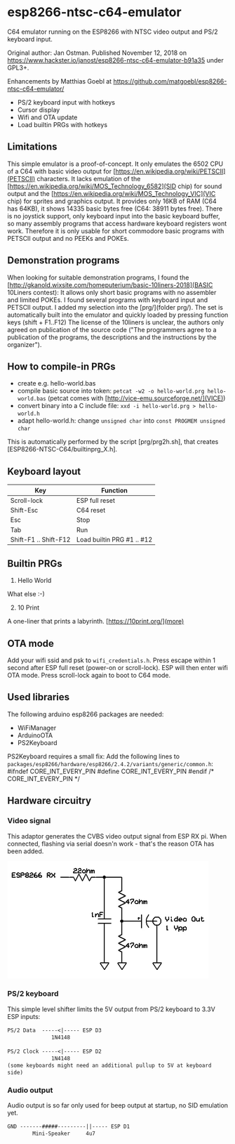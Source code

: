 # esp8266-ntsc-c64-emulator
C64 emulator running on the ESP8266 with NTSC video output and PS/2 keyboard input.

Original author: Jan Ostman.
Published November 12, 2018 on https://www.hackster.io/janost/esp8266-ntsc-c64-emulator-b91a35 under GPL3+.

Enhancements by Matthias Goebl at https://github.com/matgoebl/esp8266-ntsc-c64-emulator/
- PS/2 keyboard input with hotkeys
- Cursor display
- Wifi and OTA update
- Load builtin PRGs with hotkeys


## Limitations

This simple emulator is a proof-of-concept.
It only emulates the 6502 CPU of a C64 with basic video output for [https://en.wikipedia.org/wiki/PETSCII](PETSCII) characters.
It lacks emulation of the [https://en.wikipedia.org/wiki/MOS_Technology_6582](SID chip) for sound output and
the [https://en.wikipedia.org/wiki/MOS_Technology_VIC](VIC chip) for sprites and graphics output.
It provides only 16KB of RAM (C64 has 64KB), it shows 14335 basic bytes free (C64: 38911 bytes free).
There is no joystick support, only keyboard input into the basic keyboard buffer,
so many assembly programs that access hardware keyboard registers wont work.
Therefore it is only usable for short commodore basic programs with PETSCII output and no PEEKs and POKEs.


## Demonstration programs

When looking for suitable demonstration programs, I found the [http://gkanold.wixsite.com/homeputerium/basic-10liners-2018](BASIC 10Liners contest):
It allows only short basic programs with no assembler and limited POKEs.
I found several programs with keyboard input and PETSCII output.
I added my selection into the [prg/](folder prg/).
The set is automatically built into the emulator and quickly loaded by pressing function keys (shift + F1..F12)
The license of the 10liners is unclear, the authors only agreed on publication of the source code
("The programmers agree to a publication of the programs, the descriptions and the instructions by the organizer").


## How to compile-in PRGs

- create e.g. hello-world.bas
- compile basic source into token: `petcat -w2 -o hello-world.prg hello-world.bas` (petcat comes with [http://vice-emu.sourceforge.net/](VICE))
- convert binary into a C include file: `xxd -i hello-world.prg > hello-world.h`
- adapt hello-world.h: change `unsigned char` into `const PROGMEM unsigned char`

This is automatically performed by the script [prg/prg2h.sh], that creates [ESP8266-NTSC-C64/builtinprg_X.h].


## Keyboard layout

| Key         | Function       |
|-------------|----------------|
| Scroll-lock | ESP full reset |
| Shift-Esc   | C64 reset      |
| Esc         | Stop           |
| Tab         | Run            |
| Shift-F1 .. Shift-F12 | Load builtin PRG #1 .. #12 |


## Builtin PRGs

1. Hello World

What else :-)


2. 10 Print

A one-liner that prints a labyrinth. [https://10print.org/](more)



## OTA mode

Add your wifi ssid and psk to `wifi_credentials.h`.
Press escape within 1 second after ESP full reset (power-on or scroll-lock).
ESP will then enter wifi OTA mode.
Press scroll-lock again to boot to C64 mode.


## Used libraries

The following arduino esp8266 packages are needed:
- WiFiManager
- ArduinoOTA
- PS2Keyboard

PS2Keyboard requires a small fix: Add the following lines to `packages/esp8266/hardware/esp8266/2.4.2/variants/generic/common.h`:
    #ifndef CORE_INT_EVERY_PIN
    #define CORE_INT_EVERY_PIN
    #endif /* CORE_INT_EVERY_PIN */


## Hardware circuitry

### Video signal

This adaptor generates the CVBS video output signal from ESP RX pi.
When connected, flashing via serial doesn'n work - that's the reason OTA has been added.

![adaptor for CVBS video signal](doc/esp8266_cbvs.jpg?raw=true "adaptor for CVBS video signal")

### PS/2 keyboard

This simple level shifter limits the 5V output from PS/2 keyboard to 3.3V ESP inputs:

    PS/2 Data  -----<|----- ESP D3
                  1N4148

    PS/2 Clock -----<|----- ESP D2
                  1N4148
    (some keyboards might need an additional pullup to 5V at keyboard side)

### Audio output

Audio output is so far only used for beep output at startup, no SID emulation yet.

    GND -------#####---------||----- ESP D1
            Mini-Speaker     4u7
